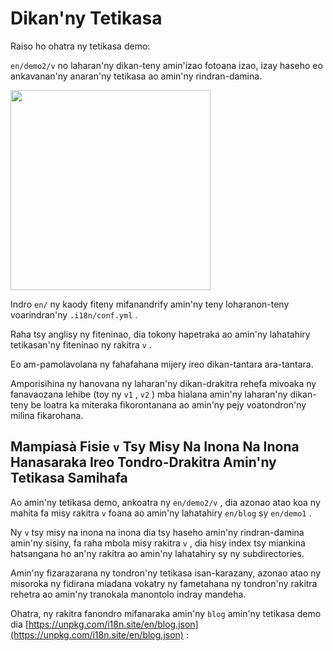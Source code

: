 # Dikan'ny Tetikasa

Raiso ho ohatra ny tetikasa demo:

`en/demo2/v` no laharan'ny dikan-teny amin'izao fotoana izao, izay haseho eo ankavanan'ny anaran'ny tetikasa ao amin'ny rindran-damina.

<img src="https://p.3ti.site/1721290486.avif" width="320px">

Indro `en/` ny kaody fiteny mifanandrify amin'ny teny loharanon-teny voarindran'ny `.i18n/conf.yml` .

Raha tsy anglisy ny fiteninao, dia tokony hapetraka ao amin'ny lahatahiry tetikasan'ny fiteninao ny rakitra `v` .

Eo am-pamolavolana ny fahafahana mijery ireo dikan-tantara ara-tantara.

Amporisihina ny hanovana ny laharan'ny dikan-drakitra rehefa mivoaka ny fanavaozana lehibe (toy ny `v1` , `v2` ) mba hialana amin'ny laharan'ny dikan-teny be loatra ka miteraka fikorontanana ao amin'ny pejy voatondron'ny milina fikarohana.

## Mampiasà Fisie `v` Tsy Misy Na Inona Na Inona Hanasaraka Ireo Tondro-Drakitra Amin'ny Tetikasa Samihafa

Ao amin'ny tetikasa demo, ankoatra ny `en/demo2/v` , dia azonao atao koa ny mahita fa misy rakitra `v` foana ao amin'ny lahatahiry `en/blog` sy `en/demo1` .

Ny `v` tsy misy na inona na inona dia tsy haseho amin'ny rindran-damina amin'ny sisiny, fa raha mbola misy rakitra `v` , dia hisy index tsy miankina hatsangana ho an'ny rakitra ao amin'ny lahatahiry sy ny subdirectories.

Amin'ny fizarazarana ny tondron'ny tetikasa isan-karazany, azonao atao ny misoroka ny fidirana miadana vokatry ny fametahana ny tondron'ny rakitra rehetra ao amin'ny tranokala manontolo indray mandeha.

Ohatra, ny rakitra fanondro mifanaraka amin'ny `blog` amin'ny tetikasa demo dia [https://unpkg.com/i18n.site/en/blog.json](https://unpkg.com/i18n.site/en/blog.json) :